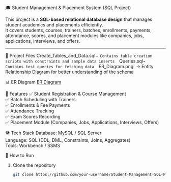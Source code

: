  🎓 Student Management & Placement System (SQL Project)

This project is a **SQL-based relational database design** that manages student academics and placements efficiently.  
It covers students, courses, trainers, batches, enrollments, payments, attendance, scores, and placement modules like companies, jobs, applications, interviews, and offers.

---

📂 Project Files
Create_Tables_and_Data.sql` → Contains table creation scripts with constraints and sample data inserts  
 `Queries.sql` → Contains test queries for fetching data  
 `ER_Diagram.png` → Entity Relationship Diagram for better understanding of the schema  



 📊 ER Diagram
[ER Diagram](./ER_Diagram.png)



 🚀 Features
✅ Student Registration & Course Management  
✅ Batch Scheduling with Trainers  
✅ Enrollments & Fee Payments  
✅ Attendance Tracking  
✅ Exam Scores Recording  
✅ Placement Module (Companies, Jobs, Applications, Interviews, Offers)  



 🛠️ Tech Stack
 Database: MySQL / SQL Server  
  Language: SQL (DDL, DML, Constraints, Joins, Aggregates)  
Tools: Workbench / SSMS  



 📌 How to Run
1. Clone the repository  
   ```bash
   git clone https://github.com/your-username/Student-Management-SQL-Project.git
